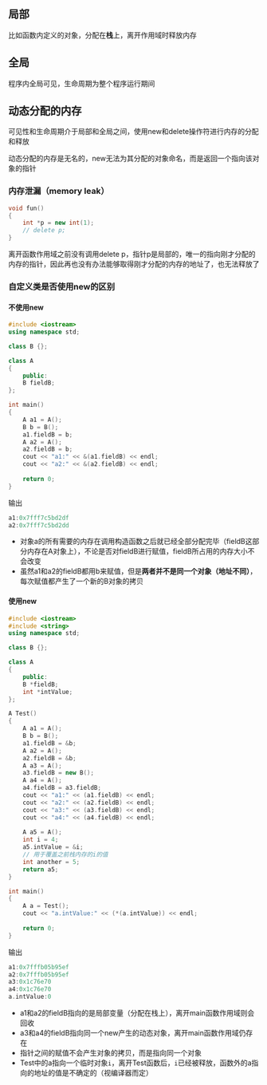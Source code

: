## 局部

比如函数内定义的对象，分配在**栈**上，离开作用域时释放内存

## 全局

程序内全局可见，生命周期为整个程序运行期间

## 动态分配的内存

可见性和生命周期介于局部和全局之间，使用new和delete操作符进行内存的分配和释放

动态分配的内存是无名的，new无法为其分配的对象命名，而是返回一个指向该对象的指针

### 内存泄漏（memory leak）

``` c++
void fun()
{
    int *p = new int(1);
    // delete p;
}
```

离开函数作用域之前没有调用delete p，指针p是局部的，唯一的指向刚才分配的内存的指针，因此再也没有办法能够取得刚才分配的内存的地址了，也无法释放了

### 自定义类是否使用new的区别

#### 不使用new

``` c++
#include <iostream>
using namespace std;

class B {};

class A
{
    public:
    B fieldB;
};

int main()
{
    A a1 = A();
    B b = B();
    a1.fieldB = b;
    A a2 = A();
    a2.fieldB = b;
    cout << "a1:" << &(a1.fieldB) << endl;
    cout << "a2:" << &(a2.fieldB) << endl;
    
    return 0;
}
```

输出

``` c++
a1:0x7fff7c5bd2df
a2:0x7fff7c5bd2dd
```

-   对象a的所有需要的内存在调用构造函数之后就已经全部分配完毕（fieldB这部分内存在A对象上），不论是否对fieldB进行赋值，fieldB所占用的内存大小不会改变
-   虽然a1和a2的fieldB都用b来赋值，但是**两者并不是同一个对象（地址不同）**，每次赋值都产生了一个新的B对象的拷贝

#### 使用new

``` c++
#include <iostream>
#include <string>
using namespace std;

class B {};

class A
{
    public:
    B *fieldB;
    int *intValue;
};

A Test()
{
    A a1 = A();
    B b = B();
    a1.fieldB = &b;
    A a2 = A();
    a2.fieldB = &b;
    A a3 = A();
    a3.fieldB = new B();
    A a4 = A();
    a4.fieldB = a3.fieldB;
    cout << "a1:" << (a1.fieldB) << endl;
    cout << "a2:" << (a2.fieldB) << endl;
    cout << "a3:" << (a3.fieldB) << endl;
    cout << "a4:" << (a4.fieldB) << endl;
    
    A a5 = A();
    int i = 4;
    a5.intValue = &i;
    // 用于覆盖之前栈内存的i的值
    int another = 5;
    return a5;
}

int main()
{
    A a = Test();
    cout << "a.intValue:" << (*(a.intValue)) << endl;
    
    return 0;
}
```

输出

``` c++
a1:0x7fffb05b95ef
a2:0x7fffb05b95ef
a3:0x1c76e70
a4:0x1c76e70
a.intValue:0
```

-   a1和a2的fieldB指向的是局部变量（分配在栈上），离开main函数作用域则会回收
-   a3和a4的fieldB指向同一个new产生的动态对象，离开main函数作用域仍存在
-   指针之间的赋值不会产生对象的拷贝，而是指向同一个对象
-   Test中的a指向一个临时对象`i`，离开Test函数后，`i`已经被释放，函数外的a指向的地址的值是不确定的（视编译器而定）

